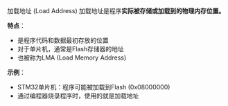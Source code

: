 加载地址 (Load Address)
加载地址是程序**实际被存储或加载到的物理内存位置。**

**特点**：
- 是程序代码和数据最初存放的位置
- 对于单片机，通常是Flash存储器的地址
- 也被称为LMA (Load Memory Address)

**示例**：
- STM32单片机：程序可能被加载到Flash (0x08000000)
- 通过编程器烧录程序时，使用的就是加载地址